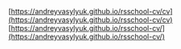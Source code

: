 [https://andreyvasylyuk.github.io/rsschool-cv/cv](https://andreyvasylyuk.github.io/rsschool-cv/cv)
[https://andreyvasylyuk.github.io/rsschool-cv/](https://andreyvasylyuk.github.io/rsschool-cv/)
